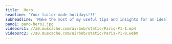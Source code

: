```yaml
---
title: _Hero
headline: 'Your tailor-made holidays!!!'
subheadline: 'Make the most of my useful tips and insights for an ideal mediterranean getaway.'
pano1: pano-hero1.jpg
videosrc1: //a0.muscache.com/airbnb/static/Paris-P1-1.mp4
videosrc2: //a0.muscache.com/airbnb/static/Paris-P1-0.webm
---
```


